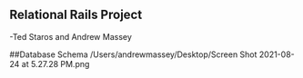 ## Relational Rails Project
-Ted Staros and Andrew Massey

##Database Schema
/Users/andrewmassey/Desktop/Screen Shot 2021-08-24 at 5.27.28 PM.png
